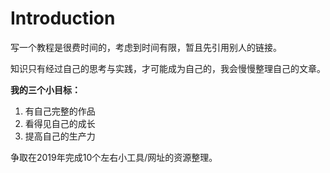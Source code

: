 # Introduction

写一个教程是很费时间的，考虑到时间有限，暂且先引用别人的链接。

知识只有经过自己的思考与实践，才可能成为自己的，我会慢慢整理自己的文章。

**我的三个小目标：**

 1. 有自己完整的作品
 2. 看得见自己的成长
 3. 提高自己的生产力

争取在2019年完成10个左右小工具/网址的资源整理。

